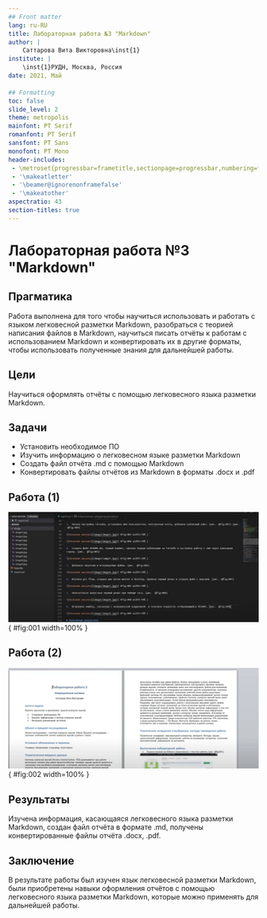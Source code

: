 ```yaml
---
## Front matter
lang: ru-RU
title: Лабораторная работа №3 "Markdown" 
author: |
	Саттарова Вита Викторовна\inst{1}
institute: |
	\inst{1}РУДН, Москва, Россия
date: 2021, Май

## Formatting
toc: false
slide_level: 2
theme: metropolis
mainfont: PT Serif
romanfont: PT Serif
sansfont: PT Sans
monofont: PT Mono
header-includes: 
 - \metroset{progressbar=frametitle,sectionpage=progressbar,numbering=fraction}
 - '\makeatletter'
 - '\beamer@ignorenonframefalse'
 - '\makeatother'
aspectratio: 43
section-titles: true
---
```


# Лабораторная работа №3 "Markdown"

## Прагматика

Работа выполнена для того чтобы научиться использовать и работать с языком легковесной разметки Markdown, разобраться с теорией написания файлов в Markdown, научиться писать отчёты к работам с использованием Markdown и конвертировать их в другие форматы, чтобы использовать полученные знания для дальнейшей работы.

## Цели

Научиться оформлять отчёты с помощью легковесного языка разметки Markdown.

## Задачи

- Установить необходимое ПО
- Изучить информацию о легковесном языке разметки Markdown
- Создать файл отчёта .md с помощью Markdown
- Конвертировать файлы отчётов из Markdown в форматы .docx и .pdf

## Работа (1)

![Рис 1.](image/image1.jpg){ #fig:001 width=100% }

## Работа (2)

![Рис 2.](image/image2.jpg){ #fig:002 width=100% }

## Результаты

Изучена информация, касающаяся легковесного языка разметки Markdown, создан файл отчёта в формате .md, получены конвертированные файлы отчёта .docx, .pdf.  

## Заключение

В результате работы был изучен язык легковесной разметки Markdown, были приобретены навыки оформления отчётов с помощью легковесного языка разметки Markdown, которые можно применять для дальнейшей работы.